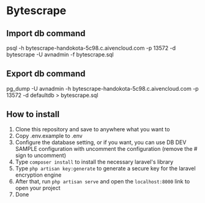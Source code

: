 # Bytescrape

## Import db command
psql -h bytescrape-handokota-5c98.c.aivencloud.com -p 13572 -d bytescrape -U avnadmin -f bytescrape.sql

## Export db command
pg_dump -U avnadmin -h bytescrape-handokota-5c98.c.aivencloud.com -p 13572 -d defaultdb > bytescrape.sql


## How to install
1. Clone this repository and save to anywhere what you want to
2. Copy .env.example to .env 
3. Configure the database setting, or if you want, you can use DB DEV SAMPLE configuration with uncomment the configuration (remove the # sign to uncomment)
4. Type ```composer install``` to install the necessary laravel's library
5. Type ```php artisan key:generate``` to generate a secure key for the laravel encryption engine
6. After that, run ```php artisan serve``` and open the ```localhost:8000``` link to open your project
7. Done